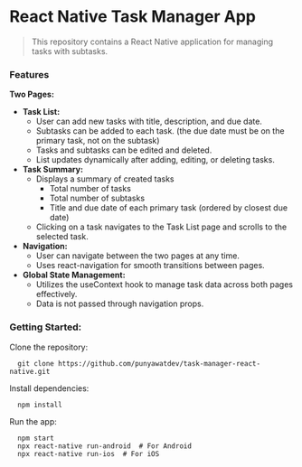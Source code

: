 React Native Task Manager App
=============================
> This repository contains a React Native application for managing tasks with subtasks.

### Features
**Two Pages:**
* **Task List:**
   - User can add new tasks with title, description, and due date.
   - Subtasks can be added to each task. (the due date must be on the primary task, not on the subtask)
   - Tasks and subtasks can be edited and deleted.
   - List updates dynamically after adding, editing, or deleting tasks.
* **Task Summary:**
   - Displays a summary of created tasks
      - Total number of tasks
      - Total number of subtasks
      - Title and due date of each primary task (ordered by closest due date)
   - Clicking on a task navigates to the Task List page and scrolls to the selected task.
* **Navigation:**
   - User can navigate between the two pages at any time.
   - Uses react-navigation for smooth transitions between pages.
* **Global State Management:**
   - Utilizes the useContext hook to manage task data across both pages effectively.
   - Data is not passed through navigation props.
### Getting Started:

Clone the repository:

```
  git clone https://github.com/punyawatdev/task-manager-react-native.git
```
Install dependencies:

```
  npm install
```
Run the app:

```
  npm start
  npx react-native run-android  # For Android
  npx react-native run-ios  # For iOS
```
